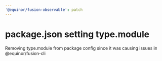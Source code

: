 ```yaml
---
'@equinor/fusion-observable': patch
---
```


# package.json setting type.module

Removing type.module from package config since it was causing issues in @equinor/fusion-cli
